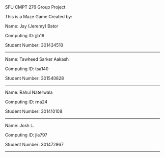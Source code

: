 SFU CMPT 276 Group Project

This is a Maze Game Created by:

Name: Jay (Jeremy) Bator

Computing ID: jjb19

Student Number: 301434510

-----------------------------------
Name: Tawheed Sarker Aakash

Computing ID: tsa140

Student Number: 301540828

-----------------------------------
Name: Rahul Naterwala

Computing ID: rna24

Student Number: 301410108

-----------------------------------
Name: Josh L.

Computing ID: jla797

Student Number: 301472967

----------------------------------
